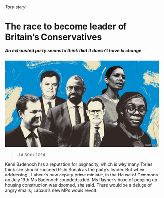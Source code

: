###### Tory story

# The race to become leader of Britain’s Conservatives 

##### An exhausted party seems to think that it doesn’t have to change 

![image](images/20240803_BRD001.jpg) 

> Jul 30th 2024 

Kemi Badenoch has a reputation for pugnacity, which is why many Tories think she should succeed Rishi Sunak as the party’s leader. But when addressing , Labour’s new deputy prime minister, in the House of Commons on July 19th Ms Badenoch sounded jaded. Ms Rayner’s hope of pepping up housing construction was doomed, she said. There would be a deluge of angry emails; Labour’s new MPs would revolt. 

